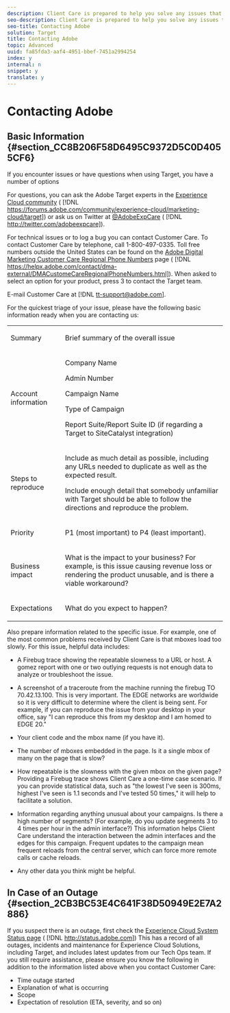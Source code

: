 ```yaml
---
description: Client Care is prepared to help you solve any issues that might arise. This page contains the information you need when contacting Client Care to expedite a resolution.
seo-description: Client Care is prepared to help you solve any issues that might arise. This page contains the information you need when contacting Client Care to expedite a resolution.
seo-title: Contacting Adobe
solution: Target
title: Contacting Adobe
topic: Advanced
uuid: fa85fda3-aaf4-4951-bbef-7451a2994254
index: y
internal: n
snippet: y
translate: y
---
```


# Contacting Adobe


## Basic Information {#section_CC8B206F58D6495C9372D5C0D4055CF6}

If you encounter issues or have questions when using Target, you have a number of options 

For questions, you can ask the Adobe Target experts in the [ Experience Cloud community](https://forums.adobe.com/community/experience-cloud/marketing-cloud/target) ( [!DNL  https://forums.adobe.com/community/experience-cloud/marketing-cloud/target]) or ask us on Twitter at [ @AdobeExpCare](http://twitter.com/adobeexpcare) ( [!DNL  http://twitter.com/adobeexpcare]). 

For technical issues or to log a bug you can contact Customer Care. To contact Customer Care by telephone, call 1-800-497-0335. Toll free numbers outside the United States can be found on the [ Adobe Digital Marketing Customer Care Regional Phone Numbers](https://helpx.adobe.com/contact/dma-external/DMACustomeCareRegionalPhoneNumbers.html) page ( [!DNL  https://helpx.adobe.com/contact/dma-external/DMACustomeCareRegionalPhoneNumbers.html]). When asked to select an option for your product, press 3 to contact the Target team. 

E-mail Customer Care at [!DNL  tt-support@adobe.com]. 

For the quickest triage of your issue, please have the following basic information ready when you are contacting us: 



<table id="table_6D7C22189503440CB76720C632E479C2"> 
 <tbody> 
  <tr> 
   <td colname="col1"> <p>Summary </p> </td> 
   <td colname="col2"> <p> Brief summary of the overall issue </p> </td> 
  </tr> 
  <tr> 
   <td colname="col1"> <p>Account information </p> </td> 
   <td colname="col2"> <p>Company Name </p> <p>Admin Number </p> <p>Campaign Name </p> <p> Type of Campaign </p> <p> Report Suite/Report Suite ID (if regarding a Target to SiteCatalyst integration) </p> </td> 
  </tr> 
  <tr> 
   <td colname="col1"> <p>Steps to reproduce </p> </td> 
   <td colname="col2"> <p>Include as much detail as possible, including any URLs needed to duplicate as well as the expected result. </p> <p> Include enough detail that somebody unfamiliar with Target should be able to follow the directions and reproduce the problem. </p> </td> 
  </tr> 
  <tr> 
   <td colname="col1"> <p>Priority </p> </td> 
   <td colname="col2"> <p>P1 (most important) to P4 (least important). </p> </td> 
  </tr> 
  <tr> 
   <td colname="col1"> <p>Business impact </p> </td> 
   <td colname="col2"> <p> What is the impact to your business? For example, is this issue causing revenue loss or rendering the product unusable, and is there a viable workaround? </p> </td> 
  </tr> 
  <tr> 
   <td colname="col1"> <p>Expectations </p> </td> 
   <td colname="col2"> <p>What do you expect to happen? </p> </td> 
  </tr> 
 </tbody> 
</table>

Also prepare information related to the specific issue. For example, one of the most common problems received by Client Care is that mboxes load too slowly. For this issue, helpful data includes: 


* A Firebug trace showing the repeatable slowness to a URL or host. A gomez report with one or two outlying requests is not enough data to analyze or troubleshoot the issue. 

* A screenshot of a traceroute from the machine running the firebug TO 70.42.13.100. This is very important. The EDGE networks are worldwide so it is very difficult to determine where the client is being sent. For example, if you can reproduce the issue from your desktop in your office, say "I can reproduce this from my desktop and I am homed to EDGE 20." 

* Your client code and the mbox name (if you have it).
* The number of mboxes embedded in the page. Is it a single mbox of many on the page that is slow? 

* How repeatable is the slowness with the given mbox on the given page? Providing a Firebug trace shows Client Care a one-time case scenario. If you can provide statistical data, such as "the lowest I've seen is 300ms, highest I've seen is 1.1 seconds and I've tested 50 times," it will help to facilitate a solution. 

* Information regarding anything unusual about your campaigns. Is there a high number of segments? (For example, do you update segments 3 to 4 times per hour in the admin interface?) This information helps Client Care understand the interaction between the admin interfaces and the edges for this campaign. Frequent updates to the campaign mean frequent reloads from the central server, which can force more remote calls or cache reloads. 

* Any other data you think might be helpful.


## In Case of an Outage {#section_2CB3BC53E4C641F38D50949E2E7A2886}

If you suspect there is an outage, first check the [ Experience Cloud System Status page](http://status.adobe.com) ( [!DNL  http://status.adobe.com]) This has a record of all outages, incidents and maintenance for Experience Cloud Solutions, including Target, and includes latest updates from our Tech Ops team. If you still require assistance, please ensure you know the following in addition to the information listed above when you contact Customer Care: 


* Time outage started
* Explanation of what is occurring
* Scope
* Expectation of resolution (ETA, severity, and so on)

